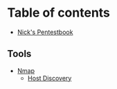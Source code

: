 # Table of contents

* [Nick's Pentestbook](README.md)

## Tools

* [Nmap](tools/nmap/README.md)
  * [Host Discovery](tools/nmap/host-discovery.md)
